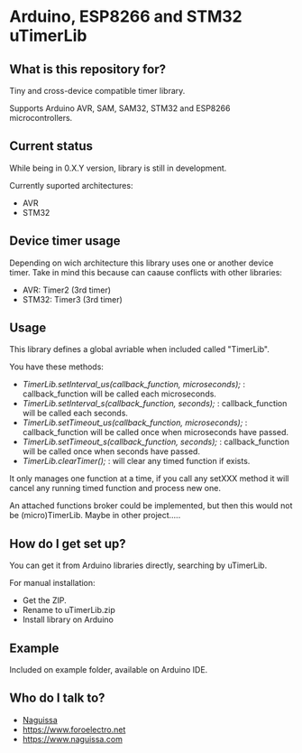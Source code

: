 # Arduino, ESP8266 and STM32 uTimerLib

## What is this repository for? ##

Tiny and cross-device compatible timer library.

Supports Arduino AVR, SAM, SAM32, STM32 and ESP8266 microcontrollers.


## Current status ##

While being in 0.X.Y version, library is still in development.

Currently suported architectures:
 - AVR
 - STM32

## Device timer usage ##

Depending on wich architecture this library uses one or another device timer. Take in mind this because can caause conflicts with other libraries:

 - AVR: Timer2 (3rd timer)
 - STM32: Timer3 (3rd timer)

## Usage ##

This library defines a global avriable when included called "TimerLib".

You have these methods:
 - *TimerLib.setInterval_us(callback_function, microseconds);* : callback_function will be called each microseconds.
 - *TimerLib.setInterval_s(callback_function, seconds);* : callback_function will be called each seconds.
 - *TimerLib.setTimeout_us(callback_function, microseconds);* : callback_function will be called once when microseconds have passed.
 - *TimerLib.setTimeout_s(callback_function, seconds);* : callback_function will be called once when seconds have passed.
 - *TimerLib.clearTimer();* : will clear any timed function if exists.

It only manages one function at a time, if you call any setXXX method it will cancel any running timed function and process new one.

An attached functions broker could be implemented, but then this would not be (micro)TimerLib. Maybe in other project.....

## How do I get set up? ##

You can get it from Arduino libraries directly, searching by uTimerLib.

For manual installation:

 * Get the ZIP.
 * Rename to uTimerLib.zip
 * Install library on Arduino

## Example ##

Included on example folder, available on Arduino IDE.



## Who do I talk to? ##

 * [Naguissa](https://github.com/Naguissa)
 * https://www.foroelectro.net
 * https://www.naguissa.com

